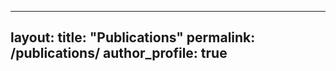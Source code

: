 <!-- ---
layout: archive
title: "A Selected List of Publications"
permalink: /publications/
author_profile: true
---
 -->
---
layout: 
title: "Publications"
permalink: /publications/
author_profile: true
---
